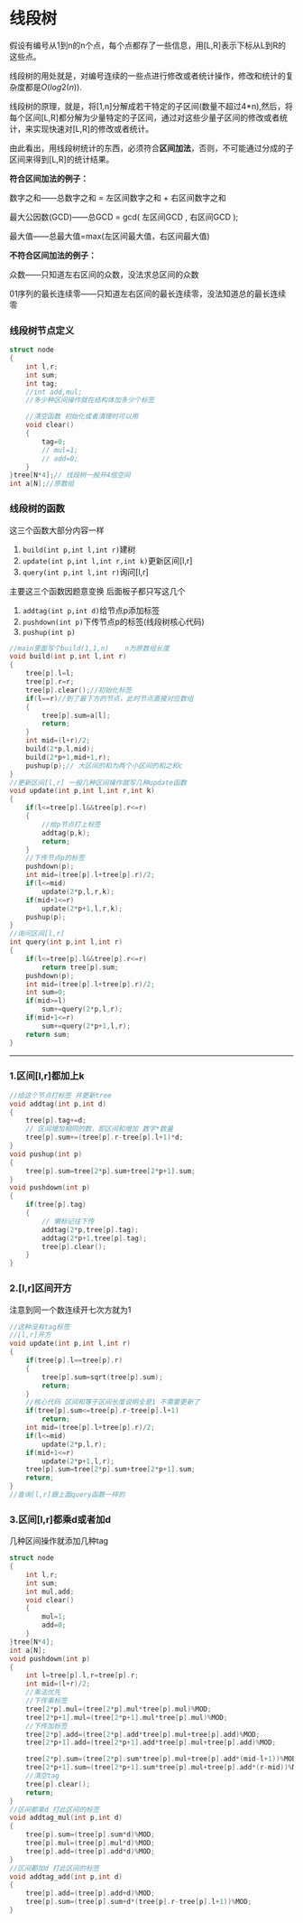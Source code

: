 # 线段树

假设有编号从1到n的n个点，每个点都存了一些信息，用[L,R]表示下标从L到R的这些点。

线段树的用处就是，对编号连续的一些点进行修改或者统计操作，修改和统计的复杂度都是$O(log2(n))$.

线段树的原理，就是，将[1,n]分解成若干特定的子区间(数量不超过4*n),然后，将每个区间[L,R]都分解为少量特定的子区间，通过对这些少量子区间的修改或者统计，来实现快速对[L,R]的修改或者统计。

由此看出，用线段树统计的东西，必须符合**区间加法**，否则，不可能通过分成的子区间来得到[L,R]的统计结果。

**符合区间加法的例子：**

数字之和——总数字之和 = 左区间数字之和 + 右区间数字之和

最大公因数(GCD)——总GCD = gcd( 左区间GCD , 右区间GCD );

最大值——总最大值=max(左区间最大值，右区间最大值)

**不符合区间加法的例子：**

众数——只知道左右区间的众数，没法求总区间的众数

01序列的最长连续零——只知道左右区间的最长连续零，没法知道总的最长连续零



### 线段树节点定义

```c++
struct node
{
    int l,r;
    int sum;
    int tag;
    //int add,mul;
    //多少种区间操作就在结构体加多少个标签

    //清空函数 初始化或者清理时可以用
    void clear()
    {
        tag=0;
        // mul=1;
        // add=0;
    }
}tree[N*4];// 线段树一般开4倍空间
int a[N];//原数组
```

### 线段树的函数
这三个函数大部分内容一样
1. ``build(int p,int l,int r)``建树
2. ``update(int p,int l,int r,int k)``更新区间[l,r]
3. ``query(int p,int l,int r)``询问[l,r]

主要这三个函数因题意变换 后面板子都只写这几个
1. ``addtag(int p,int d)``给节点p添加标签
2. ``pushdown(int p)``下传节点p的标签(线段树核心代码)
3. ``pushup(int p)``
```cpp
//main里面写个build(1,1,n)    n为原数组长度
void build(int p,int l,int r)
{
    tree[p].l=l;
    tree[p].r=r;
    tree[p].clear();//初始化标签
    if(l==r)//到了最下方的节点，此时节点直接对应数组
    {    
        tree[p].sum=a[l];
        return;
    }
    int mid=(l+r)/2;
    build(2*p,l,mid);
    build(2*p+1,mid+1,r);
    pushup(p);// 大区间的和为两个小区间的和之和c
}
//更新区间[l,r] 一般几种区间操作就写几种update函数
void update(int p,int l,int r,int k)
{
    if(l<=tree[p].l&&tree[p].r<=r)
    {
        //给p节点打上标签
        addtag(p,k);
        return;    
    }
    //下传节点p的标签
    pushdown(p);
    int mid=(tree[p].l+tree[p].r)/2;
    if(l<=mid)
        update(2*p,l,r,k);
    if(mid+1<=r)
        update(2*p+1,l,r,k);
    pushup(p);
}
//询问区间[l,r]
int query(int p,int l,int r)
{
    if(l<=tree[p].l&&tree[p].r<=r)
        return tree[p].sum;
    pushdown(p);
    int mid=(tree[p].l+tree[p].r)/2;
    int sum=0;
    if(mid>=l)
        sum+=query(2*p,l,r);
    if(mid+1<=r)
        sum+=query(2*p+1,l,r);
    return sum;
}
```
------
### 1.区间[l,r]都加上k

```c++
//给这个节点打标签 并更新tree
void addtag(int p,int d)
{
    tree[p].tag+=d;
    // 区间增加相同的数，即区间和增加 数字*数量
    tree[p].sum+=(tree[p].r-tree[p].l+1)*d;
}
void pushup(int p)
{
    tree[p].sum=tree[2*p].sum+tree[2*p+1].sum;
}
void pushdown(int p)
{
    if(tree[p].tag)
    {
        // 懒标记往下传
        addtag(2*p,tree[p].tag);
        addtag(2*p+1,tree[p].tag);
        tree[p].clear();
    }
}
```

### 2.[l,r]区间开方
注意到同一个数连续开七次方就为1
```cpp
//这种没有tag标签
//[l,r]开方
void update(int p,int l,int r)
{
    if(tree[p].l==tree[p].r)
    {
        tree[p].sum=sqrt(tree[p].sum);
        return;
    }
    //核心代码 区间和等于区间长度说明全是1 不需要更新了
    if(tree[p].sum<=tree[p].r-tree[p].l+1)
        return;
    int mid=(tree[p].l+tree[p].r)/2;
    if(l<=mid)
        update(2*p,l,r);
    if(mid+1<=r)
        update(2*p+1,l,r);
    tree[p].sum=tree[2*p].sum+tree[2*p+1].sum;
    return;
}
//查询[l,r]跟上面query函数一样的
```
### 3.区间[l,r]都乘d或者加d

几种区间操作就添加几种tag
```cpp
struct node
{
    int l,r;
    int sum;
    int mul,add;
    void clear()
    {
        mul=1;
        add=0;
    }
}tree[N*4];
int a[N];
void pushdown(int p)
{
    int l=tree[p].l,r=tree[p].r;
    int mid=(l+r)/2;
    //乘法优先
    //下传乘标签
    tree[2*p].mul=(tree[2*p].mul*tree[p].mul)%MOD;
    tree[2*p+1].mul=(tree[2*p+1].mul*tree[p].mul)%MOD;
    //下传加标签
    tree[2*p].add=(tree[2*p].add*tree[p].mul+tree[p].add)%MOD;
    tree[2*p+1].add=(tree[2*p+1].add*tree[p].mul+tree[p].add)%MOD;

    tree[2*p].sum=(tree[2*p].sum*tree[p].mul+tree[p].add*(mid-l+1))%MOD;
    tree[2*p+1].sum=(tree[2*p+1].sum*tree[p].mul+tree[p].add*(r-mid))%MOD;
    //清空tag
    tree[p].clear();
    return;
}
//区间都乘d 打此区间的标签
void addtag_mul(int p,int d)
{
    tree[p].sum=(tree[p].sum*d)%MOD;
    tree[p].mul=(tree[p].mul*d)%MOD;
    tree[p].add=(tree[p].add*d)%MOD;
}
//区间都加d 打此区间的标签
void addtag_add(int p,int d)
{
    tree[p].add=(tree[p].add+d)%MOD;
    tree[p].sum=(tree[p].sum+d*(tree[p].r-tree[p].l+1))%MOD;
}
```

